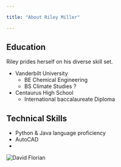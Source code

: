 ```yaml
---

title: "About Riley Miller"

---
```


## Education

Riley prides herself on his diverse skill set.

* Vanderbilt University
  * BE Chemical Engineering
  * BS Climate Studies ?
* Centaurus High School
  * International baccalaureate Diploma

## Technical Skills

* Python & Java language proficiency
* AutoCAD
* 


![David Florian](/assets/img/David_Headshot_web2.jpg)
